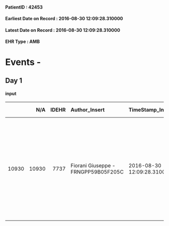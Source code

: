 
#### PatientID : 42453
#### Earliest Date on Record : 2016-08-30 12:09:28.310000
#### Latest Date on Record : 2016-08-30 12:09:28.310000
#### EHR Type : AMB

# Events - 

## Day 1

#### input
|       |    N/A |   IDEHR | Author_Insert                       | TimeStamp_Insert           | EHRType   |   PatientID |   IDDigitalSignDocument | persone_vicine   |   Unnamed: 0_x.1 |   IDANAMNESI_SOCIALE | Patient   | FamigliaAltro   | Paziente_T   | FamigliaAltro_T   |   Non_Rilevabile_x.1 | Note_Non_Rilevabile_x.1   | opt_Problemi   | Note_I                                                                                                                                                                                                                      | chk_contr_sintomi   | opt_paziente_a   | opt_famiglia_a   | opt_adeguatezza   | opt_paziente_solo   | ds_note_con                                                                                                               | opt_presente_assente   | Presenza_minori   | Caregiver_principale   | opt_capacita     | opt_necessario   | opt_presente   | opt_risorse_ec   | opt_paziente_psi   | opt_Ins_vol   | opt_paziente_ad   | opt_caregiver_ad   | opt_esenzione   | opt_inv_civile   |   ds_codice_es | Needs     | Domestic partnership   | Fragility                    | opt_disponibilita_f   | opt_indennita_acc   | opt_legge   | opt_famiglia_psi   | opt_disponibilit_paz   |
|------:|-------:|--------:|:------------------------------------|:---------------------------|:----------|------------:|------------------------:|:-----------------|-----------------:|---------------------:|:----------|:----------------|:-------------|:------------------|---------------------:|:--------------------------|:---------------|:----------------------------------------------------------------------------------------------------------------------------------------------------------------------------------------------------------------------------|:--------------------|:-----------------|:-----------------|:------------------|:--------------------|:--------------------------------------------------------------------------------------------------------------------------|:-----------------------|:------------------|:-----------------------|:-----------------|:-----------------|:---------------|:-----------------|:-------------------|:--------------|:------------------|:-------------------|:----------------|:-----------------|---------------:|:----------|:-----------------------|:-----------------------------|:----------------------|:--------------------|:------------|:-------------------|:-----------------------|
| 10930 |  10930 |    7737 | Fiorani Giuseppe - FRNGPP59B05F205C | 2016-08-30 12:09:28.310000 | AMB       |       42453 |                  476292 | N/A              |             4050 |                 2624 | Si#1      | Si#1            | Parziale#2   | Si#1              |                    0 | NR                        | No#0           | Il pz √® ampiamente informato della malattia e dell'impossibilit√† a proseguire le cure sistemiche sin qui seguite. Anche la convivente √® stata informata del peggioramento ed √® contraria ad ogni ipotesi di accanimento | controllo sintomi#0 | Indefinite#2     | Congruenti#1     | Si#1              | No#0                | Il pz √® vedovo e convive con la sig.ra Patrizia Correr.Due figli dal primo matrimonio. La figlia Federica √® di supporto | Presente#1             | No#0              | la compagna Patrizia   | Incrementabile#1 | No#0             | No#0           | Adeguate#1       | No#0               | No#0          | Totale#2          | Totale#2           | Si#1            | No#0             |             48 | Clinici#0 | Coniuge/Convivente#0   | sovraccarico assistenziale#4 | No#0                  | No#0                | No#0        | No#0               | No#0                   |


